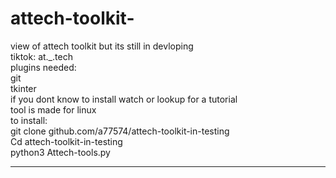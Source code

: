 # attech-toolkit-
view of attech toolkit but its still in devloping                                                                       
tiktok: at._.tech                                     
plugins needed:                                                 
git                                                 
tkinter                                                  
if you dont know to install watch or lookup for a tutorial                                          
tool is made for linux                                                            
to install:                                                          
git clone github.com/a77574/attech-toolkit-in-testing                          
Cd attech-toolkit-in-testing                                                                                
python3 Attech-tools.py                                                         
__________________________________________

